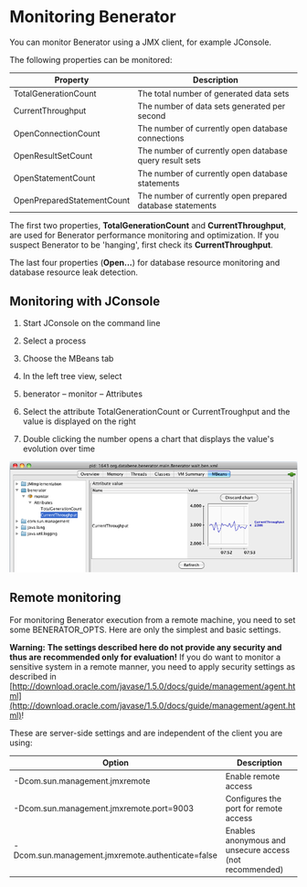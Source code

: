 # Monitoring Benerator

You can monitor Benerator using a JMX client, for example JConsole.

The following properties can be monitored:

| Property | Description |
| --- | --- |
| TotalGenerationCount | The total number of generated data sets |
| CurrentThroughput | The number of data sets generated per second |
| OpenConnectionCount | The number of currently open database connections |
| OpenResultSetCount | The number of currently open database query result sets |
| OpenStatementCount | The number of currently open database statements |
| OpenPreparedStatementCount | The number of currently open prepared database statements |

The first two properties, **TotalGenerationCount** and **CurrentThroughput**, are used for Benerator performance monitoring and optimization. If you
suspect Benerator to be 'hanging', first check its **CurrentThroughput**.

The last four properties (**Open...**) for database resource monitoring and database resource leak detection.

## Monitoring with JConsole

1. Start JConsole on the command line

2. Select a process

3. Choose the MBeans tab

4. In the left tree view, select

5. benerator – monitor – Attributes

6. Select the attribute TotalGenerationCount or CurrentTroughput and the value is displayed on the right

7. Double clicking the number opens a chart that displays the value's evolution over time

![](assets/grafik21.png)

## Remote monitoring

For monitoring Benerator execution from a remote machine, you need to set some BENERATOR_OPTS. Here are only the simplest and basic settings.

**Warning:** **The settings described here do not provide any security and thus are recommended only for evaluation!**
If you do want to monitor a sensitive system in a remote manner, you need to apply security settings as described
in [http://download.oracle.com/javase/1.5.0/docs/guide/management/agent.html](http://download.oracle.com/javase/1.5.0/docs/guide/management/agent.html)!

These are server-side settings and are independent of the client you are using:

| Option | Description |
| --- | --- |
| -Dcom.sun.management.jmxremote | Enable remote access |
| -Dcom.sun.management.jmxremote.port=9003 | Configures the port for remote access |
| -Dcom.sun.management.jmxremote.authenticate=false | Enables anonymous and unsecure access (not recommended) |